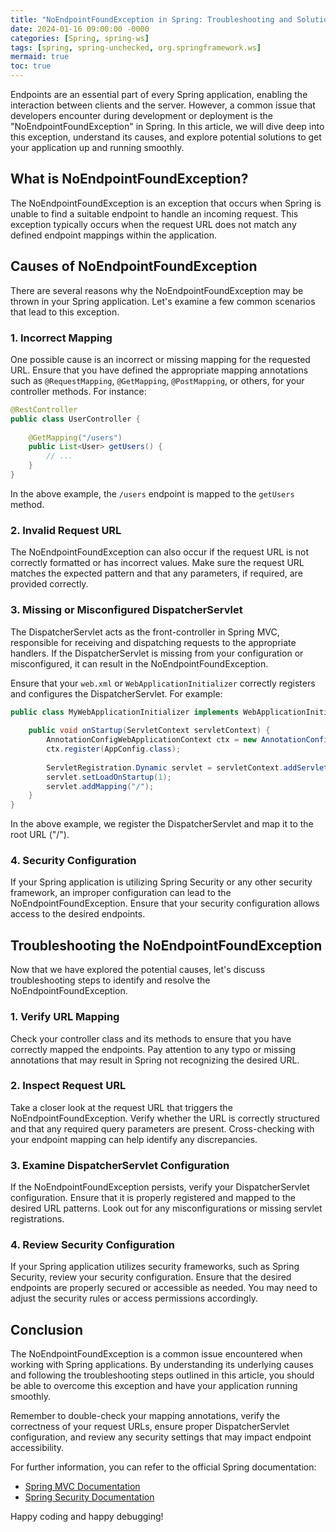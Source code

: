 ```yaml
---
title: "NoEndpointFoundException in Spring: Troubleshooting and Solution"
date: 2024-01-16 09:00:00 -0000
categories: [Spring, spring-ws]
tags: [spring, spring-unchecked, org.springframework.ws]
mermaid: true
toc: true
---
```



Endpoints are an essential part of every Spring application, enabling the interaction between clients and the server. However, a common issue that developers encounter during development or deployment is the "NoEndpointFoundException" in Spring. In this article, we will dive deep into this exception, understand its causes, and explore potential solutions to get your application up and running smoothly.

## What is NoEndpointFoundException?

The NoEndpointFoundException is an exception that occurs when Spring is unable to find a suitable endpoint to handle an incoming request. This exception typically occurs when the request URL does not match any defined endpoint mappings within the application.

## Causes of NoEndpointFoundException

There are several reasons why the NoEndpointFoundException may be thrown in your Spring application. Let's examine a few common scenarios that lead to this exception.

### 1. Incorrect Mapping

One possible cause is an incorrect or missing mapping for the requested URL. Ensure that you have defined the appropriate mapping annotations such as `@RequestMapping`, `@GetMapping`, `@PostMapping`, or others, for your controller methods. For instance:

```java
@RestController
public class UserController {
    
    @GetMapping("/users")
    public List<User> getUsers() {
        // ...
    }
}
```

In the above example, the `/users` endpoint is mapped to the `getUsers` method.

### 2. Invalid Request URL

The NoEndpointFoundException can also occur if the request URL is not correctly formatted or has incorrect values. Make sure the request URL matches the expected pattern and that any parameters, if required, are provided correctly.

### 3. Missing or Misconfigured DispatcherServlet

The DispatcherServlet acts as the front-controller in Spring MVC, responsible for receiving and dispatching requests to the appropriate handlers. If the DispatcherServlet is missing from your configuration or misconfigured, it can result in the NoEndpointFoundException.

Ensure that your `web.xml` or `WebApplicationInitializer` correctly registers and configures the DispatcherServlet. For example:

```java
public class MyWebApplicationInitializer implements WebApplicationInitializer {
    
    public void onStartup(ServletContext servletContext) {
        AnnotationConfigWebApplicationContext ctx = new AnnotationConfigWebApplicationContext();
        ctx.register(AppConfig.class);
        
        ServletRegistration.Dynamic servlet = servletContext.addServlet("dispatcher", new DispatcherServlet(ctx));
        servlet.setLoadOnStartup(1);
        servlet.addMapping("/");
    }
}
```

In the above example, we register the DispatcherServlet and map it to the root URL ("/").

### 4. Security Configuration

If your Spring application is utilizing Spring Security or any other security framework, an improper configuration can lead to the NoEndpointFoundException. Ensure that your security configuration allows access to the desired endpoints.

## Troubleshooting the NoEndpointFoundException

Now that we have explored the potential causes, let's discuss troubleshooting steps to identify and resolve the NoEndpointFoundException.

### 1. Verify URL Mapping

Check your controller class and its methods to ensure that you have correctly mapped the endpoints. Pay attention to any typo or missing annotations that may result in Spring not recognizing the desired URL.

### 2. Inspect Request URL

Take a closer look at the request URL that triggers the NoEndpointFoundException. Verify whether the URL is correctly structured and that any required query parameters are present. Cross-checking with your endpoint mapping can help identify any discrepancies.

### 3. Examine DispatcherServlet Configuration

If the NoEndpointFoundException persists, verify your DispatcherServlet configuration. Ensure that it is properly registered and mapped to the desired URL patterns. Look out for any misconfigurations or missing servlet registrations.

### 4. Review Security Configuration

If your Spring application utilizes security frameworks, such as Spring Security, review your security configuration. Ensure that the desired endpoints are properly secured or accessible as needed. You may need to adjust the security rules or access permissions accordingly.

## Conclusion

The NoEndpointFoundException is a common issue encountered when working with Spring applications. By understanding its underlying causes and following the troubleshooting steps outlined in this article, you should be able to overcome this exception and have your application running smoothly.

Remember to double-check your mapping annotations, verify the correctness of your request URLs, ensure proper DispatcherServlet configuration, and review any security settings that may impact endpoint accessibility.

For further information, you can refer to the official Spring documentation:

- [Spring MVC Documentation](https://docs.spring.io/spring-framework/docs/current/reference/html/web.html)
- [Spring Security Documentation](https://docs.spring.io/spring-security/site/docs/current/reference/html5/)

Happy coding and happy debugging!